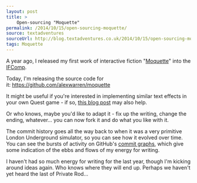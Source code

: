 ```yaml
---
layout: post
title: >
    Open-sourcing "Moquette"
permalink: /2014/10/15/open-sourcing-moquette/
source: textadventures
sourceUrl: http://blog.textadventures.co.uk/2014/10/15/open-sourcing-moquette/
tags: Moquette
---
```

A year ago, I released my first work of interactive fiction "<a href="http://textadventures.co.uk/games/view/zbzfpcnknu_vdjog-cbihw/moquette">Moquette</a>" into the <a href="http://www.ifcomp.org/comp/2013">IFComp</a>.

Today, I'm releasing the source code for it: <a href="https://github.com/alexwarren/moquette">https://github.com/alexwarren/moquette</a>

It might be useful if you're interested in implementing similar text effects in your own Quest game - if so, <a title="Building Moquette – Simulating the London Underground and Doing Pretty Things With Text" href="/2013/11/26/building-moquette-simulating-the-london-underground-and-doing-pretty-things-with-text/">this blog post</a> may also help.

Or who knows, maybe you'd like to adapt it - fix up the writing, change the ending, whatever... you can now fork it and do what you like with it.

The commit history goes all the way back to when it was a very primitive London Underground simulator, so you can see how it evolved over time. You can see the bursts of activity on GitHub's <a href="https://github.com/alexwarren/moquette/graphs/contributors">commit graphs</a>, which give some indication of the ebbs and flows of my energy for writing.

I haven't had so much energy for writing for the last year, though I'm kicking around ideas again. Who knows where they will end up. Perhaps we haven't yet heard the last of Private Rod...